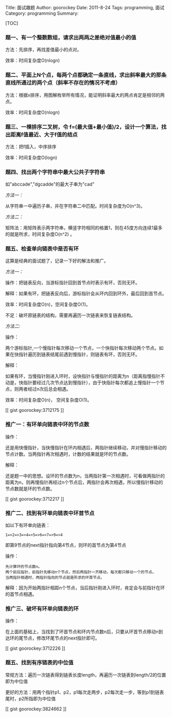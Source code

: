 Title: 面试趣题
Author: goorockey
Date: 2011-8-24
Tags: programming, 面试
Category: programming
Summary: 


[TOC]

### 题一、有一个整数数组，请求出两两之差绝对值最小的值

方法：先排序，再找差值最小的点对。

效率：时间复杂度O(nlogn)

### 题二、平面上N个点，每两个点都确定一条直线，求出斜率最大的那条直线所通过的两个点（斜率不存在的情况不考虑）

方法：根据x排序，用图解枚举所有情况，能证明斜率最大的两点肯定是相邻的两点。

效率：时间复杂度O(nlogn)

### 题三、一棵排序二叉树，令 f=(最大值+最小值)/2，设计一个算法，找出距离f值最近、大于f值的结点

方法：把f插入，中序排序

效率：时间复杂度O(logn)

<!--more-->

### 题四、找出两个字符串中最大公共子字符串

如"abccade","dgcadde"的最大子串为"cad"

*方法一：*

从字符串一中遍历子串，并在字符串二中匹配。时间复杂度为O(n^3)。

*方法二：*

矩阵法：用矩阵表示两字符串，横竖字符相同的格置1，则在45度方向连续1最多的就是所求，时间复杂度O(n^2) 。

### 题五、检查单向链表中是否有环

这算是经典的面试题了，记录一下好的解法和推广。

*方法一：*

操作：把链表反向，当游标指针回到首节点时表示有环，否则无环。

解释：如果有环，把链表反向后，游标指针会从环内回到环外，最后回到首节点。

效率：时间复杂度O(n)，空间复杂度O(1)。

不足：破坏原链表的结构，需要再遍历一次链表来恢复链表结构。

*方法二:*

操作：

两个游标指针,一个慢指针每次移动一个节点，一个快指针每次移动两个节点。如果在快指针遍历到链表结尾前遇到慢指针，则链表有环，否则无环。

解释：

如果有环，当慢指针刚进入环时，设快指针与慢指针的距离为n（距离指慢指针不动是，快指针要经过几次节点达到慢指针），由于快指针每次都追上慢指针一个节点，则两者经过n次后总会相遇。

效率：时间复杂度O(n)， 空间复杂度O(1)。

[[ gist goorockey:3712175 ]]

### 推广一：有环单向链表中环的节点数

操作：

还是用快慢指针，当快慢指针在环内相遇后，两指针继续移动，并对慢指针移动的节点计数。当两指针再次相遇时，计数的结果就是环的节点数。


解释：

还是题一中的思想。设环的节点数为n，当两指针第一次相遇时，可看做两指针的距离为n，则再慢指针再经过n个节点后，两指针会再次相遇，所以慢指针移动的节点数就是环的节点数。

[[ gist goorockey:3712217 ]]

### 推广二、找到有环单向链表中环首节点

如以下有环单向链表：

    1=>2=>3=>4=>5=>6=>7=>9=>4

即第9节点的next指针指向第4节点，则环的首节点为第4节点

操作：
 
    先计算环的节点数n。
    两个前后指针，前指针先移动n个节点，然后两指针一齐移动，每次都只移动一个的节点。
    当两指针相遇时，两指针指向的节点就是所求的环首节点。

解释：因为开始两指针相距n个节点，当后指针刚进入环时，肯定会与前指针在环的首节点相遇。

### 推广三、破坏有环单向链表的环

操作：

在上面的基础上，当找到了环首节点和环内节点数n后，只要从环首节点移动n到达环的尾节点，修改环尾节点的next指针即可。

[[ gist goorockey:3712226 ]]

### 题五、找到有序链表的中位值

常规方法：遍历一次链表得到链表长度length，再遍历一次链表到length/2的位置即为中位值

更好的方法：用两个指针p1、p2，p1每次走两步，p2每次走一步，等到p1到链表尾时，p2所指即为中位值

[[ gist goorockey:3824662 ]]